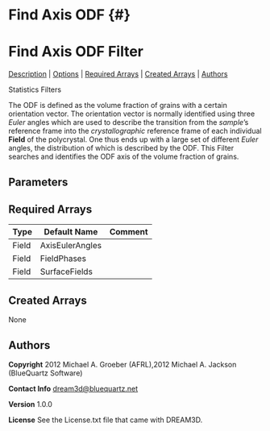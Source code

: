 Find Axis ODF {#}
======
<h1 class="pHeading1">Find Axis ODF Filter</h1>
<p class="pCellBody">
<a href="../StatisticsFilters/FindAxisODF.html#wp2">Description</a> | <a href="../StatisticsFilters/FindAxisODF.html#wp3">Options</a> | <a href="../StatisticsFilters/FindAxisODF.html#wp4">Required Arrays</a> | <a href="../StatisticsFilters/FindAxisODF.html#wp5">Created Arrays</a> | <a href="../StatisticsFilters/FindAxisODF.html#wp1">Authors</a> 

Statistics Filters


The ODF is defined as the volume fraction of grains with a certain orientation vector.
The orientation vector is normally identified using three _Euler_ angles which are used to describe the transition from the _sample_’s reference frame into the _crystallographic_ reference frame of each individual **Field** of the polycrystal. One thus ends up with a large set of different _Euler_ angles, the distribution of which is described by the ODF.
This Filter searches and identifies the ODF axis of the volume fraction of grains.


## Parameters ##

## Required Arrays ##

| Type | Default Name | Comment |
|------|--------------|---------|
| Field | AxisEulerAngles |  |
| Field | FieldPhases |  |
| Field | SurfaceFields |  |

## Created Arrays ##
None

## Authors ##


**Copyright** 2012 Michael A. Groeber (AFRL),2012 Michael A. Jackson (BlueQuartz Software)

**Contact Info** dream3d@bluequartz.net

**Version** 1.0.0

**License**  See the License.txt file that came with DREAM3D.



